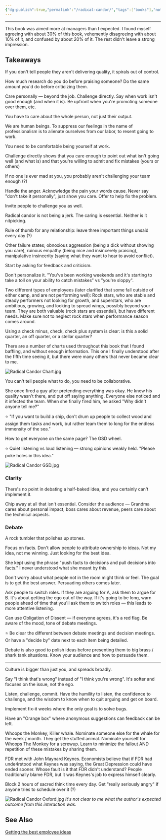 ```yaml
---
{"dg-publish":true,"permalink":"/radical-candor/","tags":["books"],"noteIcon":3}
---
```



---

This book was aimed more at managers than I expected. I found myself agreeing with about 30% of this book, vehemently disagreeing with about 10% of it, and confused by about 20% of it. The rest didn't leave a strong impression.

## Takeaways

If you don't tell people they aren't delivering quality, it spirals out of control.

How much research do you do before praising someone? Do the same amount you'd do before criticizing them.

Care personally — beyond the job. Challenge directly. Say when work isn't good enough (and when it is). Be upfront when you're promoting someone over them, etc.

You have to care about the whole person, not just their output.

We are human beings. To suppress our feelings in the name of professionalism is to alienate ourselves from our labor, to resent going to work.

You need to be comfortable being yourself at work.

Challenge directly shows that you care enough to point out what isn't going well (and what is) and that you're willing to admit and fix mistakes (yours or others)

If no one is ever mad at you, you probably aren't challenging your team enough (?)

Handle the anger. Acknowledge the pain your words cause. Never say "don't take it personally", just show you care. Offer to help fix the problem.

Invite people to challenge you as well.

Radical candor is not being a jerk. The caring is essential. Neither is it nitpicking.

Rule of thumb for any relationship: leave three important things unsaid every day (?)

Other failure states; obnoxious aggression (being a dick without showing you care), ruinous empathy (being nice and insincerely praising), manipulative insincerity (saying what they want to hear to avoid conflict).

Start by asking for feedback and criticism.

Don't personalize it. "You've been working weekends and it's starting to take a toll on your ability to catch mistakes" vs "you're sloppy".

Two different types of employees (later clarified that some fall outside of either camp, and are not performing well): Rock stars, who are stable and steady performers not looking for growth, and superstars, who are ambitious, growing, and looking to spread wings, possibly beyond your team. They are both valuable (rock stars are essential), but have different needs. Make sure not to neglect rock stars when performance season comes around.

Using a check minus, check, check plus system is clear: is this a solid quarter, an off quarter, or a stellar quarter?

There are a number of charts used throughout this book that I found baffling, and without enough information. This one I finally understood after the fifth time seeing it, but there were many others that never became clear to me.

![Radical Candor Chart.jpg](/img/user/img/Radical%20Candor%20Chart.jpg)

You can't tell people what to do, you need to be collaborative.

She once fired a guy after pretending everything was okay. He knew his quality wasn't there, and put off saying anything. Everyone else noticed and it infected the team. When she finally fired him, he asked "Why didn't anyone tell me?"

⭐ "If you want to build a ship, don't drum up people to collect wood and assign them tasks and work, but rather team them to long for the endless immensity of the sea."

How to get everyone on the same page? The GSD wheel.

 ⭐ Quiet listening vs loud listening — strong opinions weakly held. "Please poke holes in this idea."

![Radical Candor GSD.jpg](/img/user/img/Radical%20Candor%20GSD.jpg)

### Clarity

There's no point in debating a half-baked idea, and you certainly can't implement it.

Chip away at all that isn't essential. Consider the audience — Grandma cares about personal impact, boss cares about revenue, peers care about the technical aspects.

### Debate

A rock tumbler that polishes up stones.

Focus on facts. Don't allow people to attribute ownership to ideas. Not my idea, not me winning. Just looking for the best idea.

She kept using the phrase "push facts to decisions and pull decisions into facts." I never understood what she meant by this.

Don't worry about what people not in the room might think or feel. The goal is to get the best answer. Persuading others comes later.

Ask people to switch roles. If they are arguing for A, ask them to argue for B. It's about getting the ego out of the way. If it's going to be long, warn people ahead of time that you'll ask them to switch roles — this leads to more attentive listening.

Can use Obligation of Dissent — if everyone agrees, it's a red flag. Be aware of the mood, tone of debate meetings.

⭐ Be clear the different between debate meetings and decision meetings. Or have a "decide by" date next to each item being detailed.

Debate is also good to polish ideas before presenting them to big brass / shark tank situations. Know your audience and how to persuade them.

---

Culture is bigger than just you, and spreads broadly.

Say "I think that's wrong" instead of "I think you're wrong". It's softer and focuses on the issue, not the ego.

Listen, challenge, commit.
Have the humility to listen, the confidence to challenge, and the wisdom to know when to quit arguing and get on board.

Implement fix-it weeks where the only goal is to solve bugs.

Have an "Orange box" where anonymous suggestions can feedback can be left.

Whoops the Monkey, Killer whale. Nominate someone else for the whale for the week / month. They get the stuffed animal. Nominate yourself for Whoops The Monkey for a screwup. Learn to minimize the fallout AND repetition of these mistakes by sharing them. 

FDR met with John Maynard Keynes. Economists believe that if FDR had unde4rstood what Keynes was saying, the Great Depression could have ended sooner. Whose fault is it that FDR didn't understand? People traditionally blame FDR, but it was Keynes's job to express himself clearly.

Block 2 hours of sacred think time every day. Get "really seriously angry" if anyone tries to schedule over it (?)

![Radical Candor Oxford.jpg](/img/user/img/Radical%20Candor%20Oxford.jpg)
*It's not clear to me what the author's expected outcome from this interaction was.*
## See Also

[Getting the best employee ideas]([https://hbr.org/2008/02/getting-the-best-employee-idea](https://hbr.org/2008/02/getting-the-best-employee-idea))